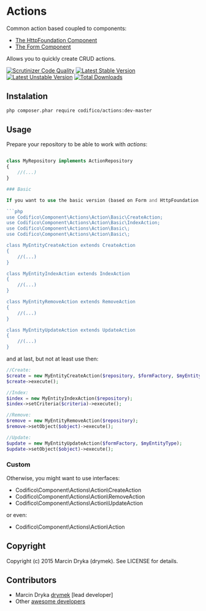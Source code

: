 # Actions

Common action based coupled to components:
* [The HttpFoundation Component](http://symfony.com/doc/current/components/form/introduction.html)
* [The Form Component](http://symfony.com/doc/current/components/http_foundation/introduction.html)

Allows you to quickly create CRUD actions.

[![Scrutinizer Code Quality](https://scrutinizer-ci.com/g/Codifico/Actions/badges/quality-score.png?b=master)](https://scrutinizer-ci.com/g/Codifico/Actions/?branch=master)
[![Latest Stable Version](https://poser.pugx.org/codifico/actions/v/stable)](https://packagist.org/packages/codifico/actions)
[![Latest Unstable Version](https://poser.pugx.org/codifico/actions/v/unstable)](https://packagist.org/packages/codifico/actions)
[![Total Downloads](https://poser.pugx.org/codifico/actions/downloads)](https://packagist.org/packages/codifico/actions)

## Instalation

```bash
php composer.phar require codifico/actions:dev-master
```

## Usage

Prepare your repository to be able to work with *actions*:

```php

class MyRepository implements ActionRepository
{
    //(...)
}

### Basic

If you want to use the basic version (based on Form and HttpFoundation Components), create your own classes:

```php
use Codifico\Component\Actions\Action\Basic\CreateAction;
use Codifico\Component\Actions\Action\Basic\IndexAction;
use Codifico\Component\Actions\Action\Basic\;
use Codifico\Component\Actions\Action\Basic\;

class MyEntityCreateAction extends CreateAction 
{
    //(...)
}

class MyEntityIndexAction extends IndexAction
{
    //(...)
}

class MyEntityRemoveAction extends RemoveAction
{
    //(...)
}

class MyEntityUpdateAction extends UpdateAction
{
    //(...)
}
```

and at last, but not at least use then:

```php
//Create:
$create = new MyEntityCreateAction($repository, $formFactory, $myEntityType);
$create->execute();

//Index:
$index = new MyEntityIndexAction($repository);
$index->setCriteria($criteria)->execute();

//Remove:
$remove = new MyEntityRemoveAction($repository);
$remove->setObject($object)->execute();

//Update:
$update = new MyEntityUpdateAction($formFactory, $myEntityType);
$update->setObject($object)->execute();
```


### Custom

Otherwise, you might want to use interfaces:

* Codifico\Component\Actions\Action\CreateAction
* Codifico\Component\Actions\Action\RemoveAction
* Codifico\Component\Actions\Action\UpdateAction

or even:

* Codifico\Component\Actions\Action\Action

## Copyright

Copyright (c) 2015 Marcin Dryka (drymek). See LICENSE for details.

## Contributors

* Marcin Dryka [drymek](http://github.com/drymek) [lead developer]
* Other [awesome developers](https://github.com/Codifico/Actions/graphs/contributors)
